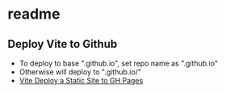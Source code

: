 # readme

## Deploy Vite to Github

- To deploy to base "<username>.github.io", set repo name as "<username>.github.io"
- Otherwise will deploy to "<username>.github.io/<repo>"
- [Vite Deploy a Static Site to GH Pages](https://vite.dev/guide/static-deploy.html#github-pages) 